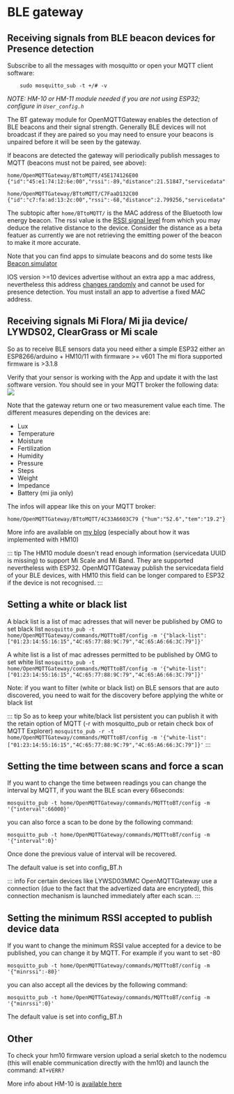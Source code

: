 # BLE gateway
## Receiving signals from BLE beacon devices for Presence detection

Subscribe to all the messages with mosquitto or open your MQTT client software:

`    sudo mosquitto_sub -t +/# -v`

_NOTE: HM-10 or HM-11 module needed if you are not using ESP32; configure in `User_config.h`_

The BT gateway module for OpenMQTTGateway enables the detection of BLE beacons and their signal strength.  Generally BLE devices will not broadcast if they are paired so you may need to ensure your beacons is unpaired before it will be seen by the gateway.

If beacons are detected the gateway will periodically publish messages to MQTT (beacons must not be paired, see above):

```
home/OpenMQTTGateway/BTtoMQTT/45E174126E00 {"id":"45:e1:74:12:6e:00","rssi":-89,"distance":21.51847,"servicedata":"fe0000000000000000000000000000000000000000"}
```
```
home/OpenMQTTGateway/BTtoMQTT/C7FaaD132C00 {"id":"c7:fa:ad:13:2c:00","rssi":-68,"distance":2.799256,"servicedata":"drfgdrgdsrgesrdgdrgdregesrgtrhtyhtfyhdtyhh"}
```

The subtopic after `home/BTtoMQTT/` is the MAC address of the Bluetooth low energy beacon.  The rssi value is the [RSSI signal level](https://www.metageek.com/training/resources/understanding-rssi.html) from which you may deduce the relative distance to the device.
Consider the distance as a beta featuer as currently we are not retrieving the emitting power of the beacon to make it more accurate.

Note that you can find apps to simulate beacons and do some tests like [Beacon simulator](https://play.google.com/store/apps/details?id=net.alea.beaconsimulator)

IOS version >=10 devices advertise without an extra app a mac address, nevertheless this address [changes randomly](https://github.com/1technophile/OpenMQTTGateway/issues/71) and cannot be used for presence detection. You must install an app to advertise a fixed MAC address.


## Receiving signals Mi Flora/ Mi jia device/ LYWDS02, ClearGrass or Mi scale
So as to receive BLE sensors data you need either a simple ESP32 either an ESP8266/arduino + HM10/11 with firmware >= v601
The mi flora supported firmware is >3.1.8

Verify that your sensor is working with the App and update it with the last software version.
You should see in your MQTT broker the following data:
![](../img/OpenMQTTgateway_miflora_results.png)

Note that the gateway return one or two measurement value each time. The different measures depending on the devices are:
* Lux
* Temperature
* Moisture
* Fertilization
* Humidity
* Pressure
* Steps
* Weight
* Impedance
* Battery (mi jia only)

The infos will appear like this on your MQTT broker:

`home/OpenMQTTGateway/BTtoMQTT/4C33A6603C79 {"hum":"52.6","tem":"19.2"}`

More info are available on [my blog](https://1technophile.blogspot.fr/2017/11/mi-flora-integration-to-openmqttgateway.html)  (especially about how it was implemented with HM10)

::: tip
The HM10 module doesn't read enough information (servicedata UUID is missing) to support Mi Scale and Mi Band. They are supported nevertheless with ESP32.
OpenMQTTGateway publish the servicedata field of your BLE devices, with HM10 this field can be longer compared to ESP32 if the device is not recognised.
:::

## Setting a white or black list
A black list is a list of mac adresses that will never be published by OMG
to set black list
`mosquitto_pub -t home/OpenMQTTGateway/commands/MQTTtoBT/config -m '{"black-list":["01:23:14:55:16:15","4C:65:77:88:9C:79","4C:65:A6:66:3C:79"]}'`

A white list is a list of mac adresses permitted to be published by OMG
to set white list
`mosquitto_pub -t home/OpenMQTTGateway/commands/MQTTtoBT/config -m '{"white-list":["01:23:14:55:16:15","4C:65:77:88:9C:79","4C:65:A6:66:3C:79"]}'`

Note: if you want to filter (white or black list) on BLE sensors that are auto discovered, you need to wait for the discovery before applying the white or black list

::: tip
So as to keep your white/black list persistent you can publish it with the retain option of MQTT (-r with mosquitto_pub or retain check box of MQTT Explorer)
`mosquitto_pub -r -t home/OpenMQTTGateway/commands/MQTTtoBT/config -m '{"white-list":["01:23:14:55:16:15","4C:65:77:88:9C:79","4C:65:A6:66:3C:79"]}'`
:::

## Setting the time between scans and force a scan

If you want to change the time between readings you can change the interval by MQTT, if you want the BLE scan every 66seconds:

`mosquitto_pub -t home/OpenMQTTGateway/commands/MQTTtoBT/config -m '{"interval":66000}'`

you can also force a scan to be done by the following command:

`mosquitto_pub -t home/OpenMQTTGateway/commands/MQTTtoBT/config -m '{"interval":0}'`

Once done the previous value of interval will be recovered.

The default value is set into config_BT.h

::: info
For certain devices like LYWSD03MMC OpenMQTTGateway use a connection (due to the fact that the advertized data are encrypted), this connection mechanism is launched immediately after each scan.
:::

## Setting the minimum RSSI accepted to publish device data

If you want to change the minimum RSSI value accepted for a device to be published, you can change it by MQTT. For example if you want to set -80

`mosquitto_pub -t home/OpenMQTTGateway/commands/MQTTtoBT/config -m '{"minrssi":-80}'`

you can also accept all the devices by the following command:

`mosquitto_pub -t home/OpenMQTTGateway/commands/MQTTtoBT/config -m '{"minrssi":0}'`

The default value is set into config_BT.h

## Other

To check your hm10 firmware version upload a serial sketch to the nodemcu (this will enable communication directly with the hm10) and launch the command:
`AT+VERR?`

More info about HM-10 is [available here](http://www.martyncurrey.com/hm-10-bluetooth-4ble-modules/)
